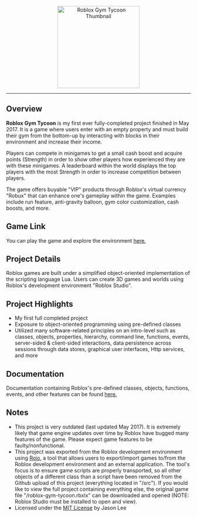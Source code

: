 <div align="center">
    <img src="https://t7.rbxcdn.com/18ce8e64919e5b213a38e67f9bc18516" alt="Roblox Gym Tycoon Thumbnail" height="224">
</div>

<hr />

## Overview

**Roblox Gym Tycoon** is my first ever fully-completed project finished in May 2017. It is a game where users enter with an empty property and must build their gym from the bottom-up by interacting with blocks in their environment and increase their income.

Players can compete in minigames to get a small cash boost and acquire points (Strength) in order to show other players how experienced they are with these minigames. A leaderboard within the world displays the top players with the most Strength in order to increase competition between players.

The game offers buyable "VIP" products through Roblox's virtual currency "Robux" that can enhance one's gameplay within the game. Examples include run feature, anti-gravity balloon, gym color customization, cash boosts, and more.

## Game Link

You can play the game and explore the environment [here.](https://www.roblox.com/games/184053049)

## Project Details

Roblox games are built under a simplified object-oriented implementation of the scripting language Lua. Users can create 3D games and worlds using Roblox's development environment "Roblox Studio".

## Project Highlights

* My first full completed project
* Exposure to object-oriented programming using pre-defined classes
* Utilized many software-related principles on an intro-level such as classes, objects, properties, hierarchy, command line, functions, events, server-sided & client-sided interactions, data persistence across sessions through data stores, graphical user interfaces, Http services, and more

## Documentation
Documentation containing Roblox's pre-defined classes, objects, functions, events, and other features can be found [here.](https://developer.roblox.com)

## Notes
* This project is very outdated (last updated May 2017). It is extremely likely that game engine updates over time by Roblox have bugged many features of the game. Please expect game features to be faulty/nonfunctional.
* This project was exported from the Roblox development environment using [Rojo](https://rojo.space/), a tool that allows users to export/import games to/from the Roblox development environment and an external application. The tool's focus is to ensure game scripts are properly transported, so all other objects of a different class than a script have been removed from the Github upload of this project (everything located in "/src"). If you would like to view the full project containing everything else, the original game file "/roblox-gym-tycoon.rbxlx" can be downloaded and opened (NOTE: Roblox Studio must be installed to open and view).
* Licensed under the [MIT License](LICENSE) by Jason Lee
